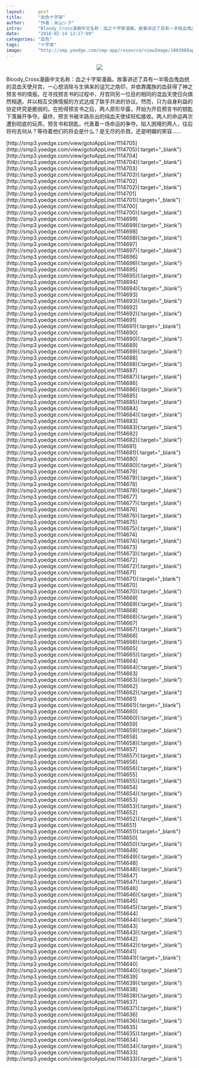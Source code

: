 ```yaml
---
layout:     post
title:      "血色十字架"
author:     "作者：米山シヲ"
intro:      "Bloody_Cross漫画中文名称：血之十字架漫画。故事讲述了具有一半吸血鬼血统的混血天使月宫，一心想消除与生俱来的诅咒之烙印，并依靠魔族的血获得了神之预言书的情报。在寻找预言书的过程中，月宫同另一位目的相同的混血天使日向偶然相遇，并以相互交换情报的方式达成了联手共进的协议。然而，只为自身利益的协定终究是脆弱的。在抢得预言书之后，两人原形毕露，开始为开启预言书的钥匙下落展开争夺。最终，预言书被半路杀出的纯血天使续轻松接收。两人的命运再次遭到彻底的玩弄。预言书和钥匙，代表着一场命运的争夺。陷入困境的两人，往后将何去何从？等待着他们的将会是什么？是无尽的杀戮，还是明媚的笑容……"
date:       "2018-02-14 12:17:09"
categories: "血色"
tags:       "十字架"
image:      "http://smp.yoedge.com/smp-app/resource/viewImage/1003989appline.png"
---
```

<div style="text-align: center">
<p><img src="http://smp.yoedge.com/smp-app/resource/viewImage/1003989appline.png"/></p>
</div>
<p class="post-meta">
<span>Bloody_Cross漫画中文名称：血之十字架漫画。故事讲述了具有一半吸血鬼血统的混血天使月宫，一心想消除与生俱来的诅咒之烙印，并依靠魔族的血获得了神之预言书的情报。在寻找预言书的过程中，月宫同另一位目的相同的混血天使日向偶然相遇，并以相互交换情报的方式达成了联手共进的协议。然而，只为自身利益的协定终究是脆弱的。在抢得预言书之后，两人原形毕露，开始为开启预言书的钥匙下落展开争夺。最终，预言书被半路杀出的纯血天使续轻松接收。两人的命运再次遭到彻底的玩弄。预言书和钥匙，代表着一场命运的争夺。陷入困境的两人，往后将何去何从？等待着他们的将会是什么？是无尽的杀戮，还是明媚的笑容……</span>
</p>
[http://smp3.yoedge.com/view/gotoAppLine/1114705](http://smp3.yoedge.com/view/gotoAppLine/1114705){:target="_blank"}
[http://smp3.yoedge.com/view/gotoAppLine/1114704](http://smp3.yoedge.com/view/gotoAppLine/1114704){:target="_blank"}
[http://smp3.yoedge.com/view/gotoAppLine/1114703](http://smp3.yoedge.com/view/gotoAppLine/1114703){:target="_blank"}
[http://smp3.yoedge.com/view/gotoAppLine/1114702](http://smp3.yoedge.com/view/gotoAppLine/1114702){:target="_blank"}
[http://smp3.yoedge.com/view/gotoAppLine/1114701](http://smp3.yoedge.com/view/gotoAppLine/1114701){:target="_blank"}
[http://smp3.yoedge.com/view/gotoAppLine/1114700](http://smp3.yoedge.com/view/gotoAppLine/1114700){:target="_blank"}
[http://smp3.yoedge.com/view/gotoAppLine/1114699](http://smp3.yoedge.com/view/gotoAppLine/1114699){:target="_blank"}
[http://smp3.yoedge.com/view/gotoAppLine/1114698](http://smp3.yoedge.com/view/gotoAppLine/1114698){:target="_blank"}
[http://smp3.yoedge.com/view/gotoAppLine/1114697](http://smp3.yoedge.com/view/gotoAppLine/1114697){:target="_blank"}
[http://smp3.yoedge.com/view/gotoAppLine/1114696](http://smp3.yoedge.com/view/gotoAppLine/1114696){:target="_blank"}
[http://smp3.yoedge.com/view/gotoAppLine/1114695](http://smp3.yoedge.com/view/gotoAppLine/1114695){:target="_blank"}
[http://smp3.yoedge.com/view/gotoAppLine/1114694](http://smp3.yoedge.com/view/gotoAppLine/1114694){:target="_blank"}
[http://smp3.yoedge.com/view/gotoAppLine/1114693](http://smp3.yoedge.com/view/gotoAppLine/1114693){:target="_blank"}
[http://smp3.yoedge.com/view/gotoAppLine/1114692](http://smp3.yoedge.com/view/gotoAppLine/1114692){:target="_blank"}
[http://smp3.yoedge.com/view/gotoAppLine/1114691](http://smp3.yoedge.com/view/gotoAppLine/1114691){:target="_blank"}
[http://smp3.yoedge.com/view/gotoAppLine/1114690](http://smp3.yoedge.com/view/gotoAppLine/1114690){:target="_blank"}
[http://smp3.yoedge.com/view/gotoAppLine/1114689](http://smp3.yoedge.com/view/gotoAppLine/1114689){:target="_blank"}
[http://smp3.yoedge.com/view/gotoAppLine/1114688](http://smp3.yoedge.com/view/gotoAppLine/1114688){:target="_blank"}
[http://smp3.yoedge.com/view/gotoAppLine/1114687](http://smp3.yoedge.com/view/gotoAppLine/1114687){:target="_blank"}
[http://smp3.yoedge.com/view/gotoAppLine/1114686](http://smp3.yoedge.com/view/gotoAppLine/1114686){:target="_blank"}
[http://smp3.yoedge.com/view/gotoAppLine/1114685](http://smp3.yoedge.com/view/gotoAppLine/1114685){:target="_blank"}
[http://smp3.yoedge.com/view/gotoAppLine/1114684](http://smp3.yoedge.com/view/gotoAppLine/1114684){:target="_blank"}
[http://smp3.yoedge.com/view/gotoAppLine/1114683](http://smp3.yoedge.com/view/gotoAppLine/1114683){:target="_blank"}
[http://smp3.yoedge.com/view/gotoAppLine/1114682](http://smp3.yoedge.com/view/gotoAppLine/1114682){:target="_blank"}
[http://smp3.yoedge.com/view/gotoAppLine/1114681](http://smp3.yoedge.com/view/gotoAppLine/1114681){:target="_blank"}
[http://smp3.yoedge.com/view/gotoAppLine/1114680](http://smp3.yoedge.com/view/gotoAppLine/1114680){:target="_blank"}
[http://smp3.yoedge.com/view/gotoAppLine/1114679](http://smp3.yoedge.com/view/gotoAppLine/1114679){:target="_blank"}
[http://smp3.yoedge.com/view/gotoAppLine/1114678](http://smp3.yoedge.com/view/gotoAppLine/1114678){:target="_blank"}
[http://smp3.yoedge.com/view/gotoAppLine/1114677](http://smp3.yoedge.com/view/gotoAppLine/1114677){:target="_blank"}
[http://smp3.yoedge.com/view/gotoAppLine/1114676](http://smp3.yoedge.com/view/gotoAppLine/1114676){:target="_blank"}
[http://smp3.yoedge.com/view/gotoAppLine/1114675](http://smp3.yoedge.com/view/gotoAppLine/1114675){:target="_blank"}
[http://smp3.yoedge.com/view/gotoAppLine/1114674](http://smp3.yoedge.com/view/gotoAppLine/1114674){:target="_blank"}
[http://smp3.yoedge.com/view/gotoAppLine/1114673](http://smp3.yoedge.com/view/gotoAppLine/1114673){:target="_blank"}
[http://smp3.yoedge.com/view/gotoAppLine/1114672](http://smp3.yoedge.com/view/gotoAppLine/1114672){:target="_blank"}
[http://smp3.yoedge.com/view/gotoAppLine/1114671](http://smp3.yoedge.com/view/gotoAppLine/1114671){:target="_blank"}
[http://smp3.yoedge.com/view/gotoAppLine/1114670](http://smp3.yoedge.com/view/gotoAppLine/1114670){:target="_blank"}
[http://smp3.yoedge.com/view/gotoAppLine/1114669](http://smp3.yoedge.com/view/gotoAppLine/1114669){:target="_blank"}
[http://smp3.yoedge.com/view/gotoAppLine/1114668](http://smp3.yoedge.com/view/gotoAppLine/1114668){:target="_blank"}
[http://smp3.yoedge.com/view/gotoAppLine/1114667](http://smp3.yoedge.com/view/gotoAppLine/1114667){:target="_blank"}
[http://smp3.yoedge.com/view/gotoAppLine/1114666](http://smp3.yoedge.com/view/gotoAppLine/1114666){:target="_blank"}
[http://smp3.yoedge.com/view/gotoAppLine/1114665](http://smp3.yoedge.com/view/gotoAppLine/1114665){:target="_blank"}
[http://smp3.yoedge.com/view/gotoAppLine/1114664](http://smp3.yoedge.com/view/gotoAppLine/1114664){:target="_blank"}
[http://smp3.yoedge.com/view/gotoAppLine/1114663](http://smp3.yoedge.com/view/gotoAppLine/1114663){:target="_blank"}
[http://smp3.yoedge.com/view/gotoAppLine/1114662](http://smp3.yoedge.com/view/gotoAppLine/1114662){:target="_blank"}
[http://smp3.yoedge.com/view/gotoAppLine/1114661](http://smp3.yoedge.com/view/gotoAppLine/1114661){:target="_blank"}
[http://smp3.yoedge.com/view/gotoAppLine/1114660](http://smp3.yoedge.com/view/gotoAppLine/1114660){:target="_blank"}
[http://smp3.yoedge.com/view/gotoAppLine/1114659](http://smp3.yoedge.com/view/gotoAppLine/1114659){:target="_blank"}
[http://smp3.yoedge.com/view/gotoAppLine/1114658](http://smp3.yoedge.com/view/gotoAppLine/1114658){:target="_blank"}
[http://smp3.yoedge.com/view/gotoAppLine/1114657](http://smp3.yoedge.com/view/gotoAppLine/1114657){:target="_blank"}
[http://smp3.yoedge.com/view/gotoAppLine/1114656](http://smp3.yoedge.com/view/gotoAppLine/1114656){:target="_blank"}
[http://smp3.yoedge.com/view/gotoAppLine/1114655](http://smp3.yoedge.com/view/gotoAppLine/1114655){:target="_blank"}
[http://smp3.yoedge.com/view/gotoAppLine/1114654](http://smp3.yoedge.com/view/gotoAppLine/1114654){:target="_blank"}
[http://smp3.yoedge.com/view/gotoAppLine/1114653](http://smp3.yoedge.com/view/gotoAppLine/1114653){:target="_blank"}
[http://smp3.yoedge.com/view/gotoAppLine/1114652](http://smp3.yoedge.com/view/gotoAppLine/1114652){:target="_blank"}
[http://smp3.yoedge.com/view/gotoAppLine/1114651](http://smp3.yoedge.com/view/gotoAppLine/1114651){:target="_blank"}
[http://smp3.yoedge.com/view/gotoAppLine/1114650](http://smp3.yoedge.com/view/gotoAppLine/1114650){:target="_blank"}
[http://smp3.yoedge.com/view/gotoAppLine/1114649](http://smp3.yoedge.com/view/gotoAppLine/1114649){:target="_blank"}
[http://smp3.yoedge.com/view/gotoAppLine/1114648](http://smp3.yoedge.com/view/gotoAppLine/1114648){:target="_blank"}
[http://smp3.yoedge.com/view/gotoAppLine/1114647](http://smp3.yoedge.com/view/gotoAppLine/1114647){:target="_blank"}
[http://smp3.yoedge.com/view/gotoAppLine/1114646](http://smp3.yoedge.com/view/gotoAppLine/1114646){:target="_blank"}
[http://smp3.yoedge.com/view/gotoAppLine/1114645](http://smp3.yoedge.com/view/gotoAppLine/1114645){:target="_blank"}
[http://smp3.yoedge.com/view/gotoAppLine/1114644](http://smp3.yoedge.com/view/gotoAppLine/1114644){:target="_blank"}
[http://smp3.yoedge.com/view/gotoAppLine/1114643](http://smp3.yoedge.com/view/gotoAppLine/1114643){:target="_blank"}
[http://smp3.yoedge.com/view/gotoAppLine/1114642](http://smp3.yoedge.com/view/gotoAppLine/1114642){:target="_blank"}
[http://smp3.yoedge.com/view/gotoAppLine/1114641](http://smp3.yoedge.com/view/gotoAppLine/1114641){:target="_blank"}
[http://smp3.yoedge.com/view/gotoAppLine/1114640](http://smp3.yoedge.com/view/gotoAppLine/1114640){:target="_blank"}
[http://smp3.yoedge.com/view/gotoAppLine/1114639](http://smp3.yoedge.com/view/gotoAppLine/1114639){:target="_blank"}
[http://smp3.yoedge.com/view/gotoAppLine/1114638](http://smp3.yoedge.com/view/gotoAppLine/1114638){:target="_blank"}
[http://smp3.yoedge.com/view/gotoAppLine/1114637](http://smp3.yoedge.com/view/gotoAppLine/1114637){:target="_blank"}
[http://smp3.yoedge.com/view/gotoAppLine/1114636](http://smp3.yoedge.com/view/gotoAppLine/1114636){:target="_blank"}
[http://smp3.yoedge.com/view/gotoAppLine/1114635](http://smp3.yoedge.com/view/gotoAppLine/1114635){:target="_blank"}
[http://smp3.yoedge.com/view/gotoAppLine/1114634](http://smp3.yoedge.com/view/gotoAppLine/1114634){:target="_blank"}
[http://smp3.yoedge.com/view/gotoAppLine/1114633](http://smp3.yoedge.com/view/gotoAppLine/1114633){:target="_blank"}


